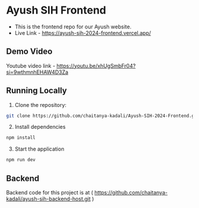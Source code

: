# Ayush SIH Frontend
 - This is the frontend repo for our Ayush website.
 - Live Link - https://ayush-sih-2024-frontend.vercel.app/ 

## Demo Video
Youtube video link - https://youtu.be/xhUgSmbFr04?si=9wthmnhEHAW4D3Za

## Running Locally

1. Clone the repository:

```bash
git clone https://github.com/chaitanya-kadali/Ayush-SIH-2024-Frontend.git
```

2. Install dependencies
```bash
npm install
``` 
3. Start the application 
```bash
npm run dev
```

## Backend
Backend code for this project is at ( https://github.com/chaitanya-kadali/ayush-sih-backend-host.git )